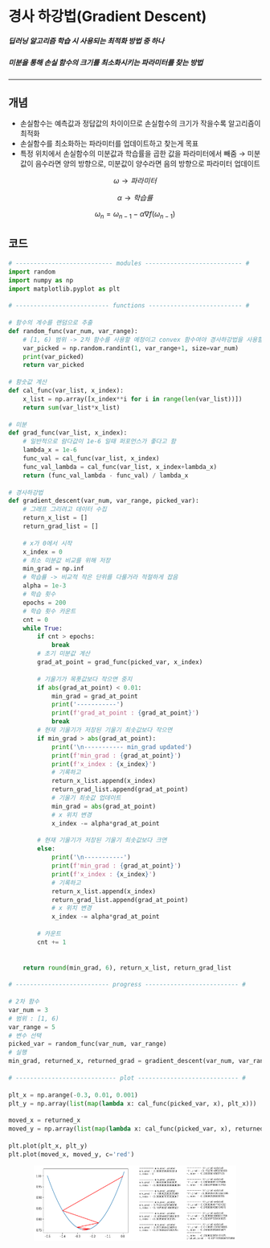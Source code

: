 # 경사 하강법(Gradient Descent)
##### 딥러닝 알고리즘 학습 시 사용되는 최적화 방법 중 하나
##### 미분을 통해 손실 함수의 크기를 최소화시키는 파라미터를 찾는 방법
---
## 개념
* 손실함수는 예측값과 정답값의 차이이므로 손실함수의 크기가 작을수록 알고리즘이 최적화
* 손실함수를 최소화하는 파라미터를 업데이트하고 찾는게 목표
* 특정 위치에서 손실함수의 미분값과 학습률을 곱한 값을 파라미터에서 빼줌
$\rightarrow$ 미분값이 음수라면 양의 방향으로, 미분값이 양수라면 음의 방향으로 파라미터 업데이트

$$ \omega \rightarrow 파라미터$$

$$ \alpha \rightarrow 학습률$$

$$ \omega_{n}=\omega_{n-1}-\alpha\nabla f(\omega_{n-1})$$

## 코드
```python
# --------------------------- modules --------------------------- #
import random
import numpy as np
import matplotlib.pyplot as plt

# -------------------------- functions -------------------------- #

# 함수의 계수를 랜덤으로 추출
def random_func(var_num, var_range):
    # [1, 6) 범위 -> 2차 함수를 사용할 예정이고 convex 함수여야 경사하강법을 사용할 수 있음
    var_picked = np.random.randint(1, var_range+1, size=var_num)
    print(var_picked)
    return var_picked

# 함숫값 계산
def cal_func(var_list, x_index):
    x_list = np.array([x_index**i for i in range(len(var_list))])
    return sum(var_list*x_list)

# 미분
def grad_func(var_list, x_index):
    # 일반적으로 람다값이 1e-6 일때 퍼포먼스가 좋다고 함
    lambda_x = 1e-6
    func_val = cal_func(var_list, x_index)
    func_val_lambda = cal_func(var_list, x_index+lambda_x)
    return (func_val_lambda - func_val) / lambda_x

# 경사하강법
def gradient_descent(var_num, var_range, picked_var):
    # 그래프 그리려고 데이터 수집
    return_x_list = []
    return_grad_list = []
    
    # x가 0에서 시작
    x_index = 0
    # 최소 미분값 비교를 위해 저장
    min_grad = np.inf
    # 학습률 -> 비교적 작은 단위를 다룰거라 적절하게 잡음
    alpha = 1e-3
    # 학습 횟수
    epochs = 200
    # 학습 횟수 카운트
    cnt = 0
    while True:
        if cnt > epochs:
            break
        # 초기 미분값 계산
        grad_at_point = grad_func(picked_var, x_index)
        
        # 기울기가 목푯값보다 작으면 중지
        if abs(grad_at_point) < 0.01:
            min_grad = grad_at_point
            print('-----------')
            print(f'grad_at_point : {grad_at_point}')
            break
        # 현재 기울기가 저장된 기울기 최솟값보다 작으면
        if min_grad > abs(grad_at_point):
            print('\n----------- min_grad updated')
            print(f'min_grad : {grad_at_point}')
            print(f'x_index : {x_index}')
            # 기록하고
            return_x_list.append(x_index)
            return_grad_list.append(grad_at_point)
            # 기울기 최솟값 업데이트
            min_grad = abs(grad_at_point)
            # x 위치 변경
            x_index -= alpha*grad_at_point

        # 현재 기울기가 저장된 기울기 최솟값보다 크면  
        else:
            print('\n-----------')
            print(f'min_grad : {grad_at_point}')
            print(f'x_index : {x_index}')
            # 기록하고
            return_x_list.append(x_index)
            return_grad_list.append(grad_at_point)
            # x 위치 변경
            x_index -= alpha*grad_at_point

        # 카운트
        cnt += 1
        
        
    return round(min_grad, 6), return_x_list, return_grad_list

# -------------------------- progress -------------------------- #

# 2차 함수
var_num = 3
# 범위 : [1, 6)
var_range = 5
# 변수 선택
picked_var = random_func(var_num, var_range)
# 실행
min_grad, returned_x, returned_grad = gradient_descent(var_num, var_range, picked_var)

# ---------------------------- plot ---------------------------- #

plt_x = np.arange(-0.3, 0.01, 0.001)
plt_y = np.array(list(map(lambda x: cal_func(picked_var, x), plt_x)))

moved_x = returned_x
moved_y = np.array(list(map(lambda x: cal_func(picked_var, x), returned_x)))

plt.plot(plt_x, plt_y)
plt.plot(moved_x, moved_y, c='red')
```
<div style="display: flex; justify-content: center; margin: auto;">
  <img src="images/grad_result_graph.png" style="width: 40%;">
  <img src="images/grad_result_text.png" style="width: 40%;">
</div>